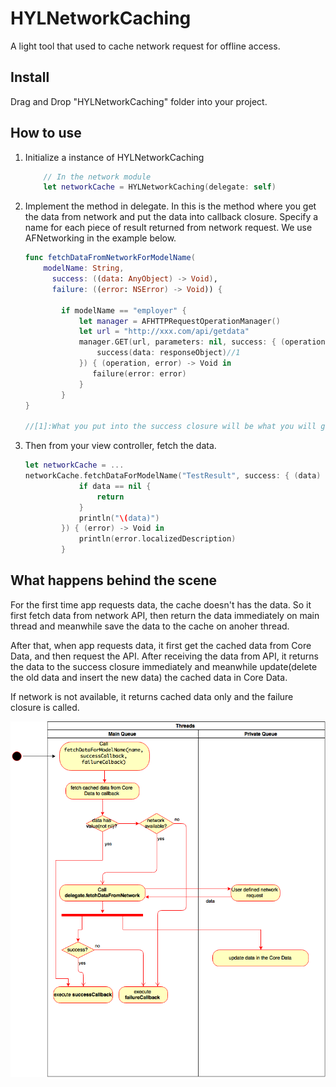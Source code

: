 # HYLNetworkCaching
A light tool that used to cache network request for offline access.

## Install
Drag and Drop "HYLNetworkCaching" folder into your project.

## How to use
1. Initialize a instance of HYLNetworkCaching
	```swift
		// In the network module
		let networkCache = HYLNetworkCaching(delegate: self)
	```
2. Implement the method in delegate. In this is the method where you get the data from network and put the data into callback closure. Specify a name for each piece of result returned from network request. We use AFNetworking in the example below.

	```swift
	func fetchDataFromNetworkForModelName(
		modelName: String,
		  success: ((data: AnyObject) -> Void),
		  failure: ((error: NSError) -> Void)) {
		  
	        if modelName == "employer" {
	            let manager = AFHTTPRequestOperationManager()
	            let url = "http://xxx.com/api/getdata"
	            manager.GET(url, parameters: nil, success: { (operation, responseObject) -> Void in
	                success(data: responseObject)//1
	            }) { (operation, error) -> Void in
	               failure(error: error)
	            }
	        }
	}
	
	//[1]:What you put into the success closure will be what you will get from func fetchDataForModelName(modelName:String, success:((data:AnyObject?)->Void)?, failure:((error:NSError)->Void)?)
	```

3. Then from your view controller, fetch the data.

	```swift
	let networkCache = ...
	networkCache.fetchDataForModelName("TestResult", success: { (data) -> Void in
	            if data == nil {
	                return
	            }
	            println("\(data)")
	        }) { (error) -> Void in
	            println(error.localizedDescription)
	        }
	```

## What happens behind the scene

For the first time app requests data, the cache doesn't has the data. So it first fetch data from network API, then return the data immediately on main thread and meanwhile save the data to the cache on anoher thread.

After that, when app requests data, it first get the cached data from Core Data, and then request the API. After receiving the data from API, it returns the data to the success closure immediately and meanwhile update(delete the old data and insert the new data) the cached data in Core Data.

If network is not available, it returns cached data only and the failure closure is called.

![activity diagram](https://github.com/lionhylra/HYLNetworkCaching/blob/master/activity%20diagram.png?raw=true)

